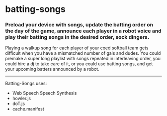# batting-songs
### Preload your device with songs, update the batting order on the day of the game, announce each player in a robot voice and play their batting songs in the desired order, sock dingers.

Playing a walkup song for each player of your coed softball team gets difficult when you have a mismatched number of gals and dudes.
You could premake a super long playlist with songs repeated in interleaving order, you could hire a dj to take care of it, or you could use batting songs, and get your upcoming batters announced by a robot.

---
Batting-Songs uses:
* Web Speech Speech Synthesis
* howler.js
* doT.js
* cache.manifest


